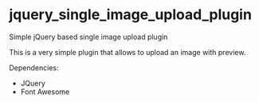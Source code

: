 # jquery_single_image_upload_plugin
Simple jQuery based single image upload plugin

This is a very simple plugin that allows to upload an image with preview.

Dependencies:
- JQuery
- Font Awesome

